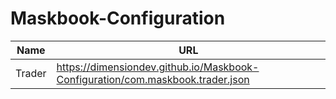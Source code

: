 # Maskbook-Configuration

| Name | URL |
| ---- | --- |
| Trader | https://dimensiondev.github.io/Maskbook-Configuration/com.maskbook.trader.json |
